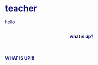# teacher
<p>hello</p>
<br>
<b><header>what is up?</header></b>
<p><strong>WHAT IS UP!!!</p></strong>
<style>body{ background-color: #00000; color: #191970; }
